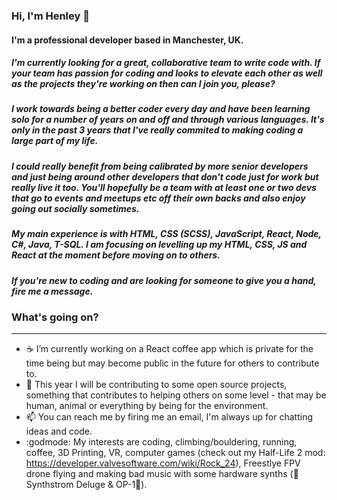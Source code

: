 ### Hi, I'm Henley 👋

#### I'm a professional developer based in Manchester, UK.

##### I'm currently looking for a great, collaborative team to write code with. If your team has passion for coding and looks to elevate each other as well as the projects they're working on then can I join you, please?

##### I work towards being a better coder every day and have been learning solo for a number of years on and off and through various languages. It's only in the past 3 years that I've really commited to making coding a large part of my life. 

##### I could really benefit from being calibrated by more senior developers and just being around other developers that don't code just for work but really live it too. You'll hopefully be a team with at least one or two devs that go to events and meetups etc off their own backs and also enjoy going out socially sometimes.

##### My main experience is with HTML, CSS (SCSS), JavaScript, React, Node, C#, Java, T-SQL. I am focusing on levelling up my HTML, CSS, JS and React at the moment before moving on to others.

##### If you're new to coding and are looking for someone to give you a hand, fire me a message.

### What's going on?
---
-  :coffee: I’m currently working on a React coffee app which is private for the time being but may become public in the future for others to contribute to.
- 👯 This year I will be contributing to some open source projects, something that contributes to helping others on some level - that may be human, animal or everything by being for the environment.
- 📫 You can reach me by firing me an email, I'm always up for chatting ideas and code.
- :godmode: My interests are coding, climbing/bouldering, running, coffee, 3D Printing, VR, computer games (check out my Half-Life 2 mod: https://developer.valvesoftware.com/wiki/Rock_24), Freestlye FPV drone flying and making bad music with some hardware synths 
(:orange_heart:Synthstrom Deluge & OP-1:musical_keyboard:). 

<!--
**henleyb/henleyb** is a ✨ _special_ ✨ repository because its `README.md` (this file) appears on your GitHub profile.

Here are some ideas to get you started:

- 🔭 I’m currently working on ...
- 🌱 I’m currently learning ...
- 👯 I’m looking to collaborate on ...
- 🤔 I’m looking for help with ...
- 💬 Ask me about ...
- 📫 How to reach me: ...
- 😄 Pronouns: ...
- ⚡ Fun fact: ...
-->
